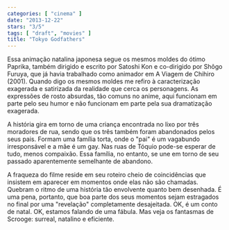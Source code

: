 ```yaml
---
categories: [ "cinema" ]
date: "2013-12-22"
stars: "3/5"
tags: [ "draft", "movies" ]
title: "Tokyo Godfathers"
---
```

Essa animação natalina japonesa segue os mesmos moldes do ótimo
Paprika, também dirigido e escrito por Satoshi Kon e co-dirigido
por Shôgo Furuya, que já havia trabalhado como animador em A
Viagem de Chihiro (2001). Quando digo os mesmos moldes me refiro à
caracterização exagerada e satirizada da realidade que cerca os
personagens. As expressões de rosto absurdas, tão comuns no anime,
aqui funcionam em parte pelo seu humor e não funcionam em parte pela
sua dramatização exagerada.

A história gira em torno de uma criança encontrada no lixo por três
moradores de rua, sendo que os três também foram abandonados pelos
seus pais. Formam uma família torta, onde o "pai" é um vagabundo
irresponsável e a mãe é um gay. Nas ruas de Tóquio pode-se esperar
de tudo, menos compaixão. Essa família, no entanto, se une em torno
de seu passado aparentemente semelhante de abandono.

A fraqueza do filme reside em seu roteiro cheio de coincidências que
insistem em aparecer em momentos onde elas não são chamadas. Quebram o
ritmo de uma história tão envolvente quanto bem desenhada. É uma pena,
portanto, que boa parte dos seus momentos sejam estragados no final por
uma "revelação" completamente desajeitada. OK, é um conto de natal. OK,
estamos falando de uma fábula. Mas veja os fantasmas de Scrooge: surreal,
natalino e eficiente.

